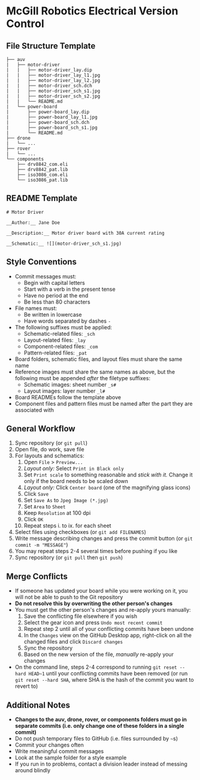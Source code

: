 # McGill Robotics Electrical Version Control

## File Structure Template
```
├── auv
|   ├── motor-driver
|   |   ├── motor-driver_lay.dip
|   |   ├── motor-driver_lay_l1.jpg
|   |   ├── motor-driver_lay_l2.jpg
|   |   ├── motor-driver_sch.dch
|   |   ├── motor-driver_sch_s1.jpg
|   |   ├── motor-driver_sch_s2.jpg
|   |   └── README.md
|   └── power-board
|       ├── power-board_lay.dip
|       ├── power-board_lay_l1.jpg
|       ├── power-board_sch.dch
|       ├── power-board_sch_s1.jpg
|       └── README.md
├── drone
|   └── ...
├── rover
|   └── ...
└── components
    ├── drv8842_com.eli
    ├── drv8842_pat.lib
    ├── iso3086_com.eli
    └── iso3086_pat.lib
```

## README Template
```
# Motor Driver

__Author:__ Jane Doe

__Description:__ Motor driver board with 30A current rating

__Schematic:__ ![](motor-driver_sch_s1.jpg)
```

## Style Conventions
  * Commit messages must:
    * Begin with capital letters
    * Start with a verb in the present tense
    * Have no period at the end
    * Be less than 80 characters
  * File names must:
    * Be written in lowercase
    * Have words separated by dashes `-`
  * The following suffixes must be applied:
    * Schematic-related files: `_sch`
    * Layout-related files: `_lay`
    * Component-related files: `_com`
    * Pattern-related files: `_pat`
  * Board folders, schematic files, and layout files must share the same name
  * Reference images must share the same names as above, but the following must be
    appended _after_ the filetype suffixes:
    * Schematic images: sheet number `_s#`
    * Layout images: layer number `_l#`
  * Board READMEs follow the template above
  * Component files and pattern files must be named
    after the part they are associated with

## General Workflow
1. Sync repository (or `git pull`)
2. Open file, do work, save file
3. For layouts and schematics:
   1. Open `File` > `Preview...`
   2. _Layout only:_ Select `Print in Black only`
   3. Set `Print scale` to something reasonable and _stick with it._ 
      Change it only if the board needs to be scaled down
   4. _Layout only:_ Click `Center board` (one of the magnifying glass icons)
   5. Click `Save`
   6. Set `Save As` to `Jpeg Image (*.jpg)`
   7. Set `Area` to `Sheet`
   8. Keep `Resolution` at 100 dpi
   9. Click `OK`
   10. Repeat steps i. to ix. for each sheet
3. Select files using checkboxes (or `git add FILENAMES`)
4. Write message describing changes and press the commit button 
  (or `git commit -m "MESSAGE"`)
5. You may repeat steps 2-4 several times before pushing if you like
6. Sync repository (or `git pull` then `git push`)

## Merge Conflicts
* If someone has updated your board while you were working on it, 
  you will not be able to push to the Git repository
* __Do not resolve this by overwriting the other person's changes__
* You must get the other person's changes and re-apply yours manually:
    1. Save the conflicting file elsewhere if you wish
    2. Select the gear icon and press `Undo most recent commit`
    3. Repeat step 2 until all of your conflicting commits have been
       undone
    4. In the `Changes` view on the GitHub Desktop app, right-click
       on all the changed files and click `Discard changes`
    5. Sync the repository
    6. Based on the new version of the file, _manually_ 
       re-apply your changes
* On the command line, steps 2-4 correspond to running 
  `git reset --hard HEAD~1` until your conflicting commits
  have been removed (or run `git reset --hard SHA`, where SHA is the hash
  of the commit you want to revert to)

## Additional Notes
* __Changes to the auv, drone, rover, or components folders must go in 
  separate commits (i.e. only change one of these folders in a 
  single commit)__
* Do not push temporary files to GitHub (i.e. files surrounded by `~`s)
* Commit your changes often
* Write meaningful commit messages
* Look at the sample folder for a style example
* If you run in to problems, contact a division leader instead of messing
  around blindly
